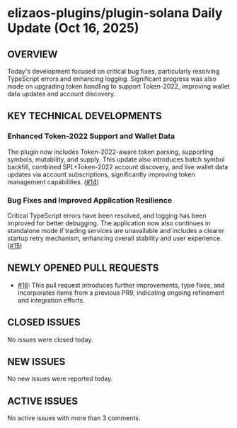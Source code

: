 # elizaos-plugins/plugin-solana Daily Update (Oct 16, 2025)
## OVERVIEW 
Today's development focused on critical bug fixes, particularly resolving TypeScript errors and enhancing logging. Significant progress was also made on upgrading token handling to support Token-2022, improving wallet data updates and account discovery.

## KEY TECHNICAL DEVELOPMENTS

### Enhanced Token-2022 Support and Wallet Data
The plugin now includes Token-2022-aware token parsing, supporting symbols, mutability, and supply. This update also introduces batch symbol backfill, combined SPL+Token-2022 account discovery, and live wallet data updates via account subscriptions, significantly improving token management capabilities. ([#14](https://github.com/elizaos-plugins/plugin-solana/pull/14))

### Bug Fixes and Improved Application Resilience
Critical TypeScript errors have been resolved, and logging has been improved for better debugging. The application now also continues in standalone mode if trading services are unavailable and includes a clearer startup retry mechanism, enhancing overall stability and user experience. ([#15](https://github.com/elizaos-plugins/plugin-solana/pull/15))

## NEWLY OPENED PULL REQUESTS
- [#16](https://github.com/elizaos-plugins/plugin-solana/pull/16): This pull request introduces further improvements, type fixes, and incorporates items from a previous PR9, indicating ongoing refinement and integration efforts.

## CLOSED ISSUES
No issues were closed today.

## NEW ISSUES
No new issues were reported today.

## ACTIVE ISSUES
No active issues with more than 3 comments.